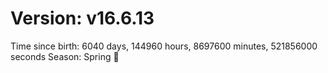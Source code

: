 # Version: v16.6.13
Time since birth: 6040 days, 144960 hours, 8697600 minutes, 521856000 seconds
Season: Spring 🌸
